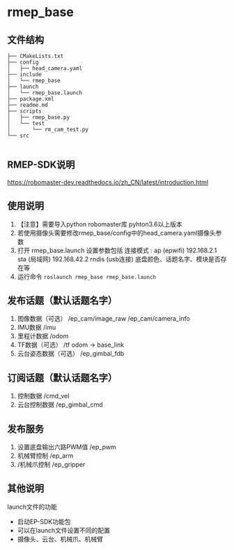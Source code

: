 # rmep_base

## 文件结构

```
├── CMakeLists.txt
├── config
│   ├── head_camera.yaml 
├── include
│   └── rmep_base
├── launch
│   └── rmep_base.launch
├── package.xml
├── readme.md
├── scripts
│   ├── rmep_base.py
│   └── test
│       └── rm_cam_test.py
└── src


```
## RMEP-SDK说明
https://robomaster-dev.readthedocs.io/zh_CN/latest/introduction.html

## 使用说明
1. 【注意】需要导入python robomaster库 pyhton3.6以上版本
2. 若使用摄像头需要修改rmep_base/config中的head_camera.yaml摄像头参数
2. 打开 rmep_base.launch 设置参数包括 
   连接模式 : ap (epwifi) 192.168.2.1
   	      sta (局域网) 192.168.42.2
   	      rndis (usb连接)
   底盘颜色、话题名字、模块是否存在等 
2. 运行命令 `roslaunch rmep_base rmep_base.launch`

## 发布话题（默认话题名字）
1. 图像数据（可选）
 /ep_cam/image_raw
 /ep_cam/camera_info
2. IMU数据
 /imu
3. 里程计数据
 /odom
4. TF数据（可选）
 /tf odom -> base_link
5. 云台姿态数据（可选）
 /ep_gimbal_fdb

## 订阅话题（默认话题名字）
1. 控制数据
 /cmd_vel
2. 云台控制数据
 /ep_gimbal_cmd

## 发布服务
1. 设置底盘输出六路PWM值
  /ep_pwm
2. 机械臂控制
  /ep_arm
3. /机械爪控制
  /ep_gripper

## 其他说明

launch文件的功能
- 启动EP-SDK功能包
- 可以在launch文件设置不同的配置
- 摄像头、云台、机械爪、机械臂



